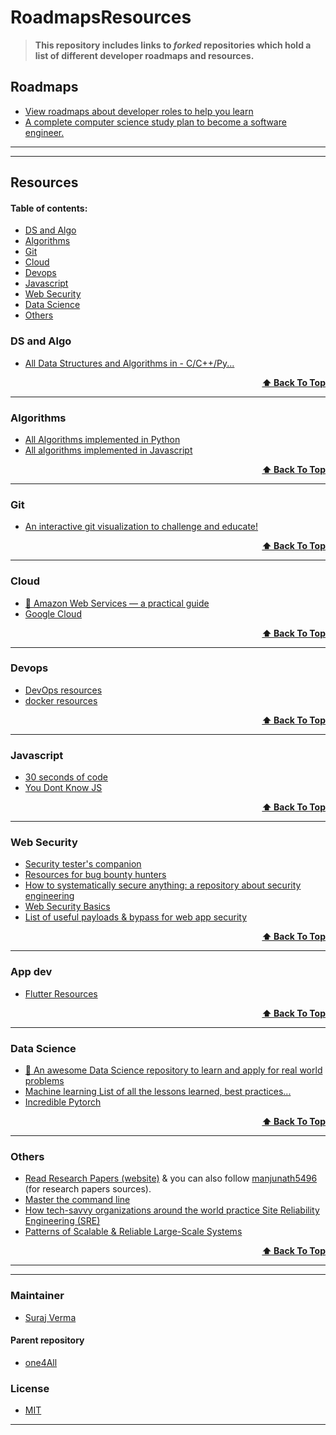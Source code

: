 # RoadmapsResources

> **This repository includes links to *forked* repositories which hold a list of different developer roadmaps and resources.** 

## Roadmaps

* [View roadmaps about developer roles to help you learn](https://github.com/Uncodedtech/awesome-roadmaps)
* [A complete computer science study plan to become a software engineer.](https://github.com/Uncodedtech/coding-interview-university#coding-question-practice)

------------------------------------------------------------------
------------------------------------------------------------------

## Resources


#### Table of contents:

- [DS and Algo](#ds-and-algo)
- [Algorithms](#algorithms)
- [Git](#git)
- [Cloud](#cloud)
- [Devops](#devops)
- [Javascript](#javascript)
- [Web Security](#web-security)
- [Data Science](#data-science)
- [Others](#others)

### DS and Algo

* [All Data Structures and Algorithms in - C/C++/Py... ](https://github.com/Uncodedtech/NeoAlgo)
<div align="right">
    <b><a href="#table-of-contents">⬆ Back To Top
    </a></b>
</div>

-------------------------------

### Algorithms

* [All Algorithms implemented in Python](https://github.com/Uncodedtech/Python)
* [All algorithms implemented in Javascript](https://github.com/Uncodedtech/Javascript)
<div align="right">
    <b><a href="#table-of-contents">⬆ Back To Top
    </a></b>
</div>

-------------------------------

### Git

* [An interactive git visualization to challenge and educate!](https://github.com/Uncodedtech/learnGitBranching)
<div align="right">
    <b><a href="#table-of-contents">⬆ Back To Top
    </a></b>
</div>

-------------------------------

### Cloud 
* [📙 Amazon Web Services — a practical guide](https://github.com/Uncodedtech/og-aws)
* [Google Cloud](https://github.com/Uncodedtech/google-cloud-4-words)
<div align="right">
    <b><a href="#table-of-contents">⬆ Back To Top
    </a></b>
</div>

--------------------------------

### Devops

* [DevOps resources](https://github.com/Uncodedtech/devops-resources)
* [docker resources](https://github.com/Uncodedtech/dockerlabs)
<div align="right">
    <b><a href="#table-of-contents">⬆ Back To Top
    </a></b>
</div>

--------------------------------

### Javascript

* [30 seconds of code](https://github.com/Uncodedtech/30-seconds-of-code)
* [You Dont Know JS](https://github.com/Uncodedtech/You-Dont-Know-JS)
<div align="right">
    <b><a href="#table-of-contents">⬆ Back To Top
    </a></b>
</div>

--------------------------------

### Web Security

* [Security tester's companion](https://github.com/Uncodedtech/SecLists)
* [Resources for bug bounty hunters](https://github.com/Uncodedtech/Resources-for-Beginner-Bug-Bounty-Hunters)
* [How to systematically secure anything: a repository about security engineering](https://github.com/Uncodedtech/how-to-secure-anything)
* [Web Security Basics](https://github.com/Uncodedtech/web-security-basics)
* [List of useful payloads & bypass for web app security](https://github.com/Uncodedtech/PayloadsAllTheThings)
<div align="right">
    <b><a href="#table-of-contents">⬆ Back To Top
    </a></b>
</div>

--------------------------------

### App dev

* [Flutter Resources](https://github.com/Uncodedtech/awesome-flutter)
<div align="right">
    <b><a href="#table-of-contents">⬆ Back To Top
    </a></b>
</div>

----------------------------------

### Data Science

* [📝 An awesome Data Science repository to learn and apply for real world problems](https://github.com/Uncodedtech/awesome-datascience)
* [Machine learning List of all the lessons learned, best practices...](https://github.com/Uncodedtech/Machine-Learning-Links-And-Lessons-Learned)
* [Incredible Pytorch](https://github.com/Uncodedtech/the-incredible-pytorch)
<div align="right">
    <b><a href="#table-of-contents">⬆ Back To Top
    </a></b>
</div>

----------------------------------------

### Others

* [Read Research Papers (website)](https://myw3schools.github.io/) & you can also follow [manjunath5496](https://github.com/manjunath5496) (for research papers sources). 
* [Master the command line](https://github.com/Uncodedtech/the-art-of-command-line)
* [How tech-savvy organizations around the world practice Site Reliability Engineering (SRE)](https://github.com/Uncodedtech/howtheysre)
* [Patterns of Scalable & Reliable Large-Scale Systems](https://github.com/Uncodedtech/awesome-scalability)
<div align="right">
    <b><a href="#table-of-contents">⬆ Back To Top
    </a></b>
</div>

------------------------------------------------------------------
-----------------------------------------------

### Maintainer

* [Suraj Verma](https://github.com/surajv311)

#### Parent repository
* [one4All](https://github.com/Surajv311/one4All)

### License

* [MIT](LICENSE)

---------------------------


